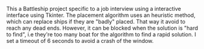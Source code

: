 This a Battleship project specific to a job interview using a interactive interface using Tkinter.
The placement algorithm uses an heuristic method, which can replace ships if they are "badly" placed. That way it avoid to reach any dead ends.
However, it can be blocked when the solution is "hard to find", i.e they're too many boat for the algorithm to find a rapid solution.
I set a timeout of 6 seconds to avoid a crash of the window.
